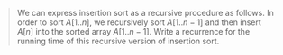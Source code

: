 > We can express insertion sort as a recursive procedure as follows. In order
> to sort $A[1..n]$, we recursively sort $A[1..n-1]$ and then insert $A[n]$
> into the sorted array $A[1..n-1]$. Write a recurrence for the running time
> of this recursive version of insertion sort.

